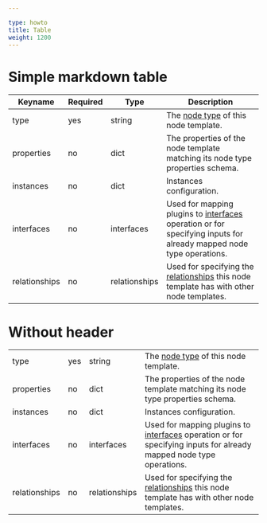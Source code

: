 ```yaml
---

type: howto
title: Table
weight: 1200
---
```


 

# Simple markdown table

Keyname       | Required | Type          | Description
-----------   | -------- | ----          | -----------
type          | yes      | string        | The [node type](dsl-spec-node-types.html) of this node template.
properties    | no       | dict          | The properties of the node template matching its node type properties schema.
instances     | no       | dict          | Instances configuration.
interfaces    | no       | interfaces    | Used for mapping plugins to [interfaces](dsl-spec-interfaces.html) operation or for specifying inputs for already mapped node type operations.
relationships | no       | relationships | Used for specifying the [relationships](dsl-spec-relationships.html) this node template has with other node templates.


# Without header

|      |  |           | |
|--------|-------|----|----------|
|type          | yes      | string        | The [node type](dsl-spec-node-types.html) of this node template.
|properties    | no       | dict          | The properties of the node template matching its node type properties schema.
|instances     | no       | dict          | Instances configuration.
|interfaces    | no       | interfaces    | Used for mapping plugins to [interfaces](dsl-spec-interfaces.html) operation or for specifying inputs for already mapped node type operations.
|relationships | no       | relationships | Used for specifying the [relationships](dsl-spec-relationships.html) this node template has with other node templates.


